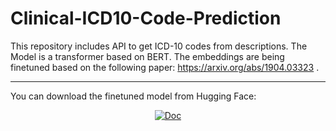 # Clinical-ICD10-Code-Prediction
This repository includes API to get ICD-10 codes from descriptions. The Model is a transformer based on BERT. The embeddings are being finetuned based on the following paper: https://arxiv.org/abs/1904.03323 .

---

You can download the finetuned model from Hugging Face:
<div align="center">
	<a href="https://huggingface.co/AkshatSurolia/ICD-10-Code-Prediction"><img alt="Doc" src="https://img.shields.io/static/v1?url=https%3A%2F%2Fhuggingface.co%2FAkshatSurolia%2FICD-10-Code-Prediction&label=Huggingface&color=green&message=ICD-10-Code-Prediction&logo=huggingface"/></a>
</div>
